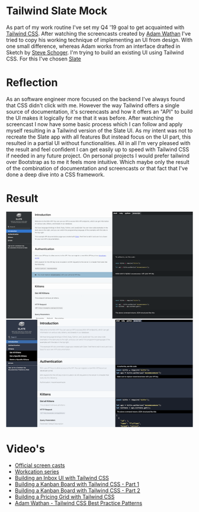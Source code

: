 # Tailwind Slate Mock
As part of my work routine I've set my Q4 '19 goal to get acquainted with [Tailwind CSS](https://tailwindcss.com).
After watching the screencasts created by [Adam Wathan](https://adamwathan.me) I've tried to copy his working technique 
of implementing an UI from design. With one small difference, whereas Adam works from an interface drafted in Sketch by 
[Steve Schoger](https://www.steveschoger.com). I'm trying to build an existing UI using Tailwind CSS. For this I've 
chosen [Slate](https://slatedocs.github.io/slate/#introduction)

# Reflection
As an software engineer more focused on the backend I've always found that CSS didn't click with me. However 
the way Tailwind offers a single source of documentation, it's screencasts and how it offers an "API" to build the UI 
makes it logically for me that it was before. 
After watching the screencast I now have some basic process which I can follow and apply myself resulting in a Tailwind
version of the Slate UI. As my intent was not to recreate the Slate app with all features But instead focus on the 
UI part, this resulted in a partial UI without functionalities. All in all I'm very pleased with the result and feel 
confident I can get easily up to speed with Tailwind CSS if needed in any future project.
On personal projects I would prefer tailwind over Bootstrap as to me it feels more intuitive. Which maybe only the result
of the combination of documentation and screencasts or that fact that I've done a deep dive into a CSS framework.

# Result
![original](https://raw.githubusercontent.com/DannyvdSluijs/tailwind-slate-mock/master/original.png)
![result](https://raw.githubusercontent.com/DannyvdSluijs/tailwind-slate-mock/master/result.png)


# Video's
* [Official screen casts](https://tailwindcss.com/screencasts/)
* [Workcation series](https://www.youtube.com/playlist?list=PL7CcGwsqRpSO3J4YU6BkWqjU0XcVSaPXl)
* [Building an Inbox UI with Tailwind CSS](https://www.youtube.com/watch?v=6xgMkGMIudE&t=121s)
* [Building a Kanban Board with Tailwind CSS - Part 1](https://www.youtube.com/watch?v=_H38A6E8Nsg)
* [Building a Kanban Board with Tailwind CSS - Part 2](https://www.youtube.com/watch?v=DXJFp-wRF4M)
* [Building a Pricing Grid with Tailwind CSS](https://www.youtube.com/watch?v=E_jc3iwAeAg)
* [Adam Wathan - Tailwind CSS Best Practice Patterns](https://www.youtube.com/watch?v=J_7_mnFSLDg&t=1406s)


